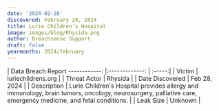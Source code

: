 ```yaml
---
date: '2024-02-28'
discovered: February 28, 2024
title: Lurie Children's Hospital
image: images/blog/Rhysida.png
author: Breachsense Support
draft: false
yearmonths: 2024/february
---
```



| Data Breach Report
------------:     |:-------------:    | :-----:|
| Victim      | luriechildrens.org      | 
| Threat Actor      | Rhysida      | 
| Date Discovered      | Feb 28, 2024      | 
| Description      | Lurie Children's Hospital provides allergy and immunology, brain tumors, oncology, neurosurgery, palliative care, emergency medicine, and fetal conditions.      | 
| Leak Size      | Unknown      | 

